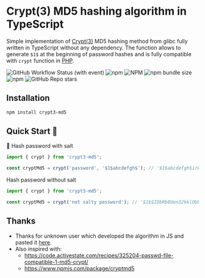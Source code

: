 # Crypt(3) MD5 hashing algorithm in TypeScript

Simple implementation of [Crypt(3)](https://man7.org/linux/man-pages/man3/crypt.3.html) MD5 hashing method from glibc fully written in TypeScript without any dependency.
The function allows to generate `$1$` at the beginning of password hashes and is fully compatible with `crypt` function in [PHP](https://www.php.net/manual/en/function.crypt.php).

![GitHub Workflow Status (with event)](https://img.shields.io/github/actions/workflow/status/mszula/crypt3-md5/npm-publish.yml)
![npm](https://img.shields.io/npm/dt/crypt3-md5)
![NPM](https://img.shields.io/npm/l/crypt3-md5)
![npm bundle size](https://img.shields.io/bundlephobia/min/crypt3-md5)
![npm](https://img.shields.io/npm/v/crypt3-md5)
![GitHub Repo stars](https://img.shields.io/github/stars/mszula/crypt3-md5)


## Installation

```sh
npm install crypt3-md5
```

## Quick Start 🚀

🧂 Hash password with salt

```ts
import { crypt } from 'crypt3-md5';

const cryptMd5 = crypt('password', '$1$abcdefgh$'); // '$1$abcdefgh$irWbblnpmw.5z7wgBnprh0'
```

Hash password without salt

```ts
import { crypt } from 'crypt3-md5';

const cryptMd5 = crypt('not salty password'); // '$1$$IObRb8Uen32kklOUL1C78.'
```

## Thanks

- Thanks for unknown user which developed the algorithm in JS and pasted it [here](https://pastebin.com/V4R5r9pi).
- Also inspired with:
  - https://code.activestate.com/recipes/325204-passwd-file-compatible-1-md5-crypt/
  - https://www.npmjs.com/package/cryptmd5
